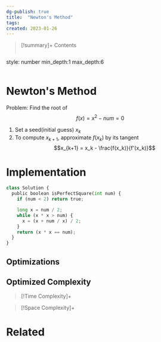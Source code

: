 ```yaml
---
dg-publish: true
title:  "Newton's Method"
tags:
created: 2023-01-26
---
```


>[!summary]+ Contents
>```toc
style: number
min_depth:1
max_depth:6 
>```


# Newton's Method
Problem: Find the root of 
$$f(x) = x^2 - num = 0$$
1. Set a seed(initial guess) $x_k$
2. To compute $x_{k+1}$, approximate $f(x_k)$ by its tangent
$$x_{k+1} = x_k - \frac{f(x_k)}{f'(x_k)}$$
# Implementation

```python
class Solution {
  public boolean isPerfectSquare(int num) {
    if (num < 2) return true;

    long x = num / 2;
    while (x * x > num) {
      x = (x + num / x) / 2;
    }
    return (x * x == num);
  }
}
```

## Optimizations

## Optimized Complexity

>[!Time Complexity]+

>[!Space Complexity]+



# Related
